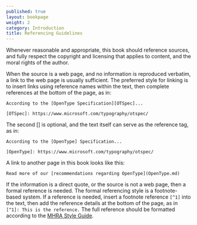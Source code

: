 ```yaml
---
published: true
layout: bookpage
weight: 2
category: Introduction
title: Referencing Guidelines
---
```


Whenever reasonable and appropriate, this book should reference sources, and fully respect the copyright and licensing that applies to content, and the moral rights of the author.

When the source is a web page, and no information is reproduced verbatim, a link to the web page is usually sufficient. The preferred style for linking is to insert links using reference names within the text, then complete references at the bottom of the page, as in:

~~~
According to the [OpenType Specification][OTSpec]...

[OTSpec]: https://www.microsoft.com/typography/otspec/
~~~

The second [] is optional, and the text itself can serve as the reference tag, as in:

~~~
According to the [OpenType] Specification...

[OpenType]: https://www.microsoft.com/typography/otspec/
~~~

A link to another page in this book looks like this:

~~~
Read more of our [recommendations regarding OpenType](OpenType.md)
~~~

If the information is a direct quote, or the source is not a web page, then a formal reference is needed. The formal referencing style is a footnote-based system. If a reference is needed, insert a footnote reference `[^1]` into the text, then add the reference details at the bottom of the page, as in `[^1]: This is the reference.` The full reference should be formatted according to the [MHRA Style Guide][MHRA].

[MHRA]: http://www.mhra.org.uk/Publications/Books/StyleGuide/quickstyleguide.html
